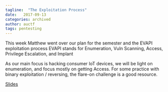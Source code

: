 ```yaml
---
tagline:  "The Exploitation Process"
date:   2017-09-13
categories: archived
author: auctf
tags: pentesting
---
```


This week Matthew went over our plan for the semester and the EVAPI exploitation process
EVAPI stands for Enumeration, Vuln Scanning, Access, Privilege Escalation, and Implant

As our main focus is hacking consumer IoT devices, we will be light on enumeration, and focus mostly on getting Access.
For some practice with binary exploitation / reversing, the flare-on challenge is a good resource.


[Slides](/assets/powerpoints/EHC_9-13-2017_Exploitation.pptx) 
